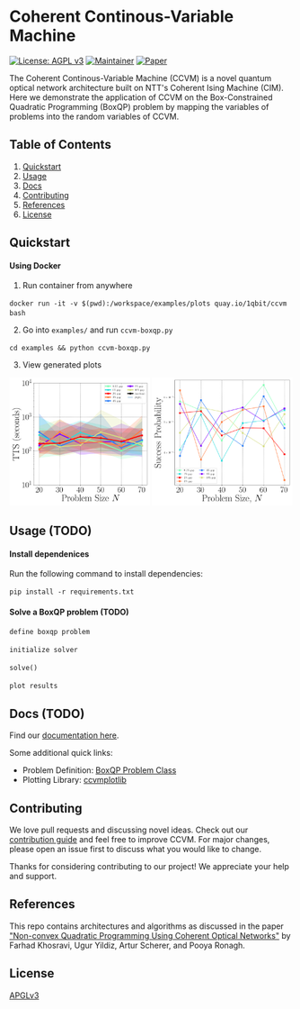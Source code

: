 # Coherent Continous-Variable Machine

[![License: AGPL v3](https://img.shields.io/badge/License-AGPL%20v3-green.svg)](https://www.gnu.org/licenses/agpl-3.0)
[![Maintainer](https://img.shields.io/badge/Maintainer-1QBit-blue)](http://1qbit.com/)
[![Paper](https://img.shields.io/badge/Paper-arxiv-red)](https://arxiv.org/abs/2209.04415)

The Coherent Continous-Variable Machine (CCVM) is a novel quantum optical network architecture built on NTT's Coherent Ising Machine (CIM). Here we demonstrate the application of CCVM on the Box-Constrained Quadratic Programming (BoxQP) problem by mapping the variables of problems into the random variables of CCVM.

## Table of Contents

1. [Quickstart](#quickstart)
2. [Usage](#usage)
3. [Docs](#docs)
4. [Contributing](#contributing)
5. [References](#references)
6. [License](#license)

## Quickstart

#### Using Docker

1. Run container from anywhere

`docker run -it -v $(pwd):/workspace/examples/plots quay.io/1qbit/ccvm bash`

2. Go into `examples/` and run `ccvm-boxqp.py`

`cd examples && python ccvm-boxqp.py`

3. View generated plots

<p align="center">
    <img src="ccvmplotlib/images/tts_plot_example.png" width="250" >
    <img src="ccvmplotlib/images/success_prob_plot_example.png" width="250">
</p>


## Usage (TODO)

  

#### Install dependenices

Run the following command to install dependencies:

`pip install -r requirements.txt`


#### Solve a BoxQP problem (TODO)

```
define boxqp problem

initialize solver

solve()

plot results
```


## Docs (TODO)

Find our [documentation here](ccvm.readthedocs.io).

Some additional quick links:
- Problem Definition: [BoxQP Problem Class](problem_classes/README.md)
- Plotting Library: [ccvmplotlib](ccvmplotlib/README.md)


## Contributing
We love pull requests and discussing novel ideas. Check out our [contribution guide](CONTRIBUTING.md) and feel free to improve CCVM. For major changes, please open an issue first to discuss what you would like to change.

Thanks for considering contributing to our project! We appreciate your help and support.


## References

This repo contains architectures and algorithms as discussed in the paper ["Non-convex Quadratic Programming Using Coherent Optical Networks"](https://arxiv.org/abs/2209.04415) by Farhad Khosravi, Ugur Yildiz, Artur Scherer, and Pooya Ronagh.


## License

[APGLv3](https://github.com/1QB-Information-Technologies/ccvm/blob/main/LICENSE)
